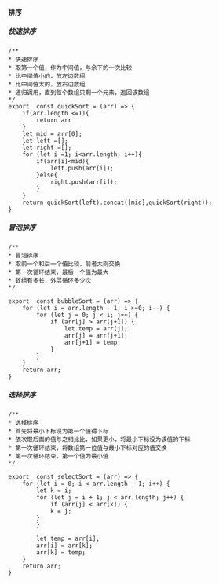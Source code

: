 #### 排序

##### 快速排序

	/**
	* 快速排序
	* 取第一个值，作为中间值，与余下的一次比较
	* 比中间值小的，放左边数组
	* 比中间值大的，放右边数组
	* 递归调用，直到每个数组只剩一个元素，返回该数组
	*/
	export  const quickSort = (arr) => {
		if(arr.length <=1){
			return arr
		}
		let mid = arr[0];
		let left =[];
		let right =[];
		for (let i =1; i<arr.length; i++){
			if(arr[i]<mid){
				left.push(arr[i]);
			}else{
				right.push(arr[i]);
			}
		}
		return quickSort(left).concat([mid],quickSort(right));
	}

##### 冒泡排序

	/**
	* 冒泡排序
	* 取前一个和后一个值比较，前者大则交换
	* 第一次循环结束，最后一个值为最大
	* 数组有多长，外层循环多少次
	*/

	export  const bubbleSort = (arr) => {
		for (let i = arr.length - 1; i >=0; i--) {
			for (let j = 0; j < i; j++) {
				if (arr[j] > arr[j+1]) {
					let temp = arr[j];
					arr[j] = arr[j+1];
					arr[j+1] = temp;
				}
			}
		}
		return arr;
	}


##### 选择排序

	/**
	* 选择排序
	* 首先将最小下标设为第一个值得下标
	* 依次取后面的值与之相比比，如果更小，将最小下标设为该值的下标
	* 第一次循环结束，将数组第一位值与最小下标对应的值交换
	* 第一次循环结束，第一个值为最小值
	*/

	export  const selectSort = (arr) => {
		for (let i = 0; i < arr.length - 1; i++) {
			let k = i;
			for (let j = i + 1; j < arr.length; j++) {
				if (arr[j] < arr[k]) {
				k = j;
			}
			}

			let temp = arr[i];
			arr[i] = arr[k];
			arr[k] = temp;
		}
		return arr;
	}
<!--stackedit_data:
eyJoaXN0b3J5IjpbLTIwNjExOTQzMTMsMjE0MTM1MDU5MF19
-->